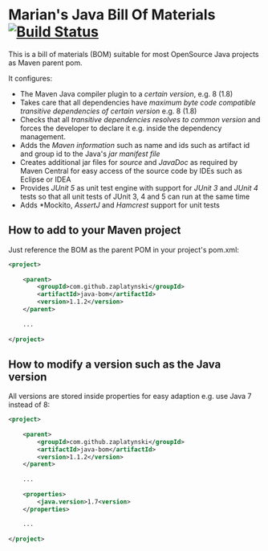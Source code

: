 Marian's Java Bill Of Materials [![Build Status](https://travis-ci.org/zaplatynski/java-bom.svg?branch=master)](https://travis-ci.org/zaplatynski/java-bom)
================================

This is a bill of materials (BOM) suitable for most OpenSource Java projects as Maven parent pom.

It configures:
* The Maven Java compiler plugin to a *certain version*, e.g. 8 (1.8)
* Takes care that all dependencies have *maximum byte code compatible transitive dependencies of certain version* e.g. 8 (1.8)
* Checks that all *transitive dependencies resolves to common version* and forces the developer to declare it e.g. inside the dependency management.
* Adds the *Maven information* such as name and ids such as artifact id and group id to the Java's *jar manifest file*
* Creates additional jar files for *source* and *JavaDoc* as required by Maven Central for easy access of the source code by IDEs such as Eclipse or IDEA
* Provides *JUnit 5* as unit test engine with support for *JUnit 3* and *JUnit 4* tests so that all unit tests of JUnit 3, 4 and 5 can run at the same time
* Adds *Mockito, *AssertJ* and *Hamcrest* support for unit tests

How to add to your Maven project
--------------------------------

Just reference the BOM as the parent POM in your project's pom.xml:

```xml
<project>
	
	<parent>
		<groupId>com.github.zaplatynski</groupId>
		<artifactId>java-bom</artifactId>
		<version>1.1.2</version>
	</parent>
	
	...
	
</project>
```

How to modify a version such as the Java version
------------------------------------------------

All versions are stored inside properties for easy adaption e.g. use Java 7 instead of 8:

```xml
<project>
	
	<parent>
		<groupId>com.github.zaplatynski</groupId>
		<artifactId>java-bom</artifactId>
		<version>1.1.2</version>
	</parent>
	
	...
	
	<properties>
		<java.version>1.7<version>
	</properties>
	
	...
	
</project>
```
